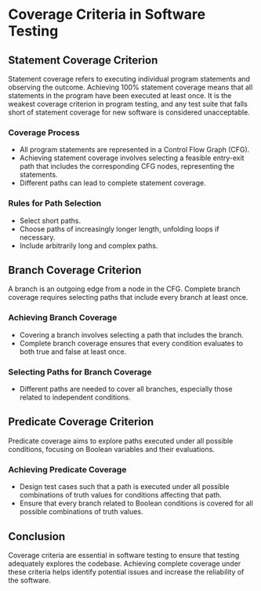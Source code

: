 # Coverage Criteria in Software Testing

## Statement Coverage Criterion

Statement coverage refers to executing individual program statements and observing the outcome. Achieving 100% statement coverage means that all statements in the program have been executed at least once. It is the weakest coverage criterion in program testing, and any test suite that falls short of statement coverage for new software is considered unacceptable.

### Coverage Process

- All program statements are represented in a Control Flow Graph (CFG).
- Achieving statement coverage involves selecting a feasible entry-exit path that includes the corresponding CFG nodes, representing the statements.
- Different paths can lead to complete statement coverage.

### Rules for Path Selection

- Select short paths.
- Choose paths of increasingly longer length, unfolding loops if necessary.
- Include arbitrarily long and complex paths.

## Branch Coverage Criterion

A branch is an outgoing edge from a node in the CFG. Complete branch coverage requires selecting paths that include every branch at least once.

### Achieving Branch Coverage

- Covering a branch involves selecting a path that includes the branch.
- Complete branch coverage ensures that every condition evaluates to both true and false at least once.

### Selecting Paths for Branch Coverage

- Different paths are needed to cover all branches, especially those related to independent conditions.

## Predicate Coverage Criterion

Predicate coverage aims to explore paths executed under all possible conditions, focusing on Boolean variables and their evaluations.

### Achieving Predicate Coverage

- Design test cases such that a path is executed under all possible combinations of truth values for conditions affecting that path.
- Ensure that every branch related to Boolean conditions is covered for all possible combinations of truth values.

## Conclusion

Coverage criteria are essential in software testing to ensure that testing adequately explores the codebase. Achieving complete coverage under these criteria helps identify potential issues and increase the reliability of the software.